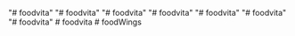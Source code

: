 "# foodvita" 
"# foodvita" 
"# foodvita" 
"# foodvita" 
"# foodvita" 
"# foodvita" 
"# foodvita" 
#   f o o d v i t a  
 #   f o o d W i n g s  
 